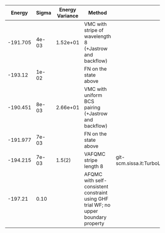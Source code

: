 |       Energy          |  Sigma          | Energy Variance  |  Method                                                          | Data repository                |
| ----------------------| ----------------| -----------------|------------------------------------------------------------------|------------------------------- |
|     -191.705          |   4e-03         |    1.52e+01      |  VMC with stripe of wavelength 8  (+Jastrow and backflow)        |                                |
|     -193.12           |   1e-02         |                  |  FN on the state above                                           |                                |
|     -190.451          |   8e-03         |    2.66e+01      |  VMC with uniform BCS pairing (+Jastrow and backflow)            |                                |
|     -191.977          |   7e-03         |                  |  FN on the state above                                           |                                |
|    -194.215    |     7e-03    |  1.5(2)  | VAFQMC  stripe length 8 |   git-scm.sissa.it:TurboLattice/HST_AAD/example/16x16/U8/stripel8doping1su8/b1.3n/pbc |
|    -197.21     |     0.10     |          | AFQMC with self-consistent constraint using GHF trial WF; no upper boundary property||
